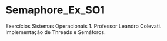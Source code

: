 # Semaphore_Ex_SO1
Exercícios Sistemas Operacionais 1. Professor Leandro Colevati. Implementação de Threads e Semáforos.
